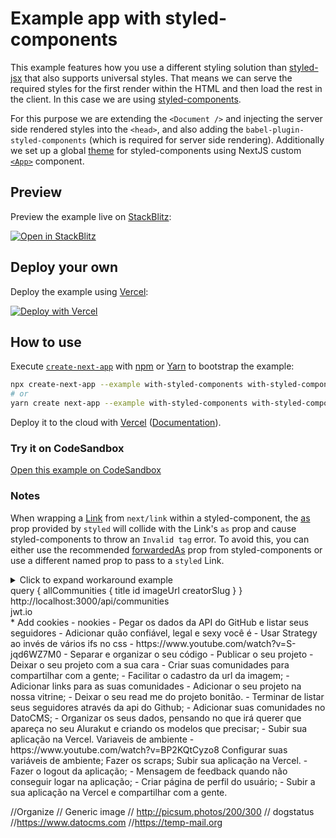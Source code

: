 # Example app with styled-components

This example features how you use a different styling solution than [styled-jsx](https://github.com/vercel/styled-jsx) that also supports universal styles. That means we can serve the required styles for the first render within the HTML and then load the rest in the client. In this case we are using [styled-components](https://github.com/styled-components/styled-components).

For this purpose we are extending the `<Document />` and injecting the server side rendered styles into the `<head>`, and also adding the `babel-plugin-styled-components` (which is required for server side rendering). Additionally we set up a global [theme](https://www.styled-components.com/docs/advanced#theming) for styled-components using NextJS custom [`<App>`](https://nextjs.org/docs/advanced-features/custom-app) component.

## Preview

Preview the example live on [StackBlitz](http://stackblitz.com/):

[![Open in StackBlitz](https://developer.stackblitz.com/img/open_in_stackblitz.svg)](https://stackblitz.com/github/vercel/next.js/tree/canary/examples/with-styled-components)

## Deploy your own

Deploy the example using [Vercel](https://vercel.com?utm_source=github&utm_medium=readme&utm_campaign=next-example):

[![Deploy with Vercel](https://vercel.com/button)](https://vercel.com/new/git/external?repository-url=https://github.com/vercel/next.js/tree/canary/examples/with-styled-components&project-name=with-styled-components&repository-name=with-styled-components)

## How to use

Execute [`create-next-app`](https://github.com/vercel/next.js/tree/canary/packages/create-next-app) with [npm](https://docs.npmjs.com/cli/init) or [Yarn](https://yarnpkg.com/lang/en/docs/cli/create/) to bootstrap the example:

```bash
npx create-next-app --example with-styled-components with-styled-components-app
# or
yarn create next-app --example with-styled-components with-styled-components-app
```

Deploy it to the cloud with [Vercel](https://vercel.com/new?utm_source=github&utm_medium=readme&utm_campaign=next-example) ([Documentation](https://nextjs.org/docs/deployment)).

### Try it on CodeSandbox

[Open this example on CodeSandbox](https://codesandbox.io/s/github/vercel/next.js/tree/canary/examples/with-styled-components)

### Notes

When wrapping a [Link](https://nextjs.org/docs/api-reference/next/link) from `next/link` within a styled-component, the [as](https://styled-components.com/docs/api#as-polymorphic-prop) prop provided by `styled` will collide with the Link's `as` prop and cause styled-components to throw an `Invalid tag` error. To avoid this, you can either use the recommended [forwardedAs](https://styled-components.com/docs/api#forwardedas-prop) prop from styled-components or use a different named prop to pass to a `styled` Link.

<details>
<summary>Click to expand workaround example</summary>
<br />

**components/StyledLink.js**

```javascript
import Link from 'next/link'
import styled from 'styled-components'

const StyledLink = ({ as, children, className, href }) => (
  <Link href={href} as={as} passHref>
    <a className={className}>{children}</a>
  </Link>
)

export default styled(StyledLink)`
  color: #0075e0;
  text-decoration: none;
  transition: all 0.2s ease-in-out;

  &:hover {
    color: #40a9ff;
  }

  &:focus {
    color: #40a9ff;
    outline: none;
    border: 0;
  }
`
```

**pages/index.js**

```javascript
import StyledLink from '../components/StyledLink'

export default () => (
  <StyledLink href="/post/[pid]" forwardedAs="/post/abc">
    First post
  </StyledLink>
)
```

</details>

<GraphQL>
query {
  allCommunities {
    title
    id
    imageUrl
    creatorSlug
  }
}
</GraphQL>
<BFF>
http://localhost:3000/api/communities
</BFF>

<References>
</References>

<section>
jwt.io
</section>
<cookies>
* Add cookies - nookies
</cookies>
<aula1>
- Pegar os dados da API do GitHub e listar seus seguidores
- Adicionar quão confiável, legal e sexy você é
- Usar Strategy ao invés de vários ifs no css - https://www.youtube.com/watch?v=S-jqd6WZ7M0
- Separar e organizar o seu código
- Publicar o seu projeto
- Deixar o seu projeto com a sua cara
</aula1>
<aula2>
- Criar suas comunidades para compartilhar com a gente;
- Facilitar o cadastro da url da imagem;
- Adicionar links para as suas comunidades
- Adicionar o seu projeto na nossa vitrine;
- Deixar o seu read me do projeto bonitão.
</aula2>
<aula3>
- Terminar de listar seus seguidores através da api do Github;
- Adicionar suas comunidades no DatoCMS;
- Organizar os seus dados, pensando no que irá querer que apareça no seu Alurakut e criando os modelos que precisar;
- Subir sua aplicação na Vercel.
</aula3>
<aula4>
Variaveis de ambiente - https://www.youtube.com/watch?v=BP2KQtCyzo8
Configurar suas variáveis de ambiente;
Fazer os scraps;
Subir sua aplicação na Vercel.
</aula4>
<aula5>
- Fazer o logout da aplicação;
- Mensagem de feedback quando não conseguir logar na aplicação;
- Criar página de perfil do usuário;
- Subir a sua aplicação na Vercel e compartilhar com a gente.
</aula5>

//Organize
//  Generic image
//  http://picsum.photos/200/300
// dogstatus
//https://www.datocms.com
//https://temp-mail.org
